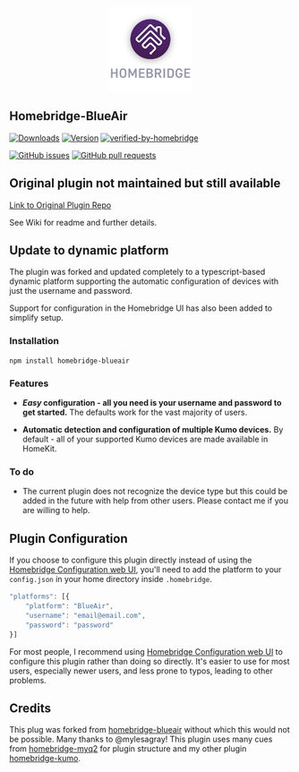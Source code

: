 <p align="center">
<img src="https://github.com/homebridge/branding/raw/master/logos/homebridge-wordmark-logo-vertical.png" width="150"><br/>
</p>

## Homebridge-BlueAir
[![Downloads](https://badgen.net/npm/dt/@fjs21/homebridge-blueair)](https://www.npmjs.com/package/@fjs21/homebridge-blueair)
[![Version](https://badgen.net/npm/v/@fjs21/homebridge-blueair)](https://www.npmjs.com/package/@fjs21/homebridge-blueair)
[![verified-by-homebridge](https://badgen.net/badge/homebridge/verified/purple)](https://github.com/homebridge/homebridge/wiki/Verified-Plugins)

[![GitHub issues](https://img.shields.io/github/issues/fjs21/homebridge-blueair)](https://github.com/fjs21/homebridge-blueair/issues)
[![GitHub pull requests](https://img.shields.io/github/issues-pr/fjs21/homebridge-blueair)](https://github.com/fjs21/homebridge-blueair/pulls)

## Original plugin not maintained but still available
[Link to Original Plugin Repo](https://github.com/mylesagray/homebridge-blueair)

See Wiki for readme and further details. 

## Update to dynamic platform
The plugin was forked and updated completely to a typescript-based dynamic platform supporting the automatic configuration of devices with just the username and password.

Support for configuration in the Homebridge UI has also been added to simplify setup.

### Installation

```
npm install homebridge-blueair
```

### Features

- ***Easy* configuration - all you need is your username and password to get started.** The defaults work for the vast majority of users.

- **Automatic detection and configuration of multiple Kumo devices.** By default - all of your supported Kumo devices are made available in HomeKit.

### To do

- The current plugin does not recognize the device type but this could be added in the future with help from other users. Please contact me if you are willing to help.

## Plugin Configuration
If you choose to configure this plugin directly instead of using the [Homebridge Configuration web UI](https://github.com/oznu/homebridge-config-ui-x), you'll need to add the platform to your `config.json` in your home directory inside `.homebridge`.

```js
"platforms": [{
    "platform": "BlueAir",
    "username": "email@email.com",
    "password": "password"
}]
```

For most people, I recommend using [Homebridge Configuration web UI](https://github.com/oznu/homebridge-config-ui-x) to configure this plugin rather than doing so directly. It's easier to use for most users, especially newer users, and less prone to typos, leading to other problems.

## Credits
This plug was forked from [homebridge-blueair](https://github.com/mylesagray/homebridge-blueair) without which this would not be possible. Many thanks to @mylesagray! This plugin uses many cues from [homebridge-myq2](https://github.com/hjdhjd/homebridge-myq2/) for plugin structure and my other plugin [homebridge-kumo](https://github.com/fjs21/homebridge-kumo).
